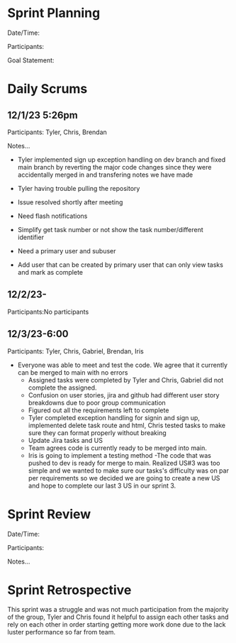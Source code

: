 # Sprint Planning


Date/Time:

Participants:

Goal Statement:  

# Daily Scrums

## 12/1/23 5:26pm

Participants: Tyler, Chris, Brendan

Notes...
- Tyler implemented sign up exception handling on dev branch and fixed main branch by reverting the major code changes since they were accidentally merged in and transfering notes we have made

- Tyler having trouble pulling the repository 
 - Issue resolved shortly after meeting 
- Need flash notifications  
- Simplify get task number or not show the task number/different identifier 
- Need a primary user and subuser
 - Add user that can be created by primary user that can only view tasks and mark as complete

## 12/2/23-

Participants:No participants

## 12/3/23-6:00

Participants: Tyler, Chris, Gabriel, Brendan, Iris

- Everyone was able to meet and test the code. We agree that it currently can be merged to main with no errors
    - Assigned tasks were completed by Tyler and Chris, Gabriel did not complete the assigned.
    - Confusion on user stories, jira and github had different user story breakdowns due to poor group communication
    - Figured out all the requirements left to complete
    - Tyler completed exception handling for signin and sign up, implemented delete task route and html, Chris tested tasks to make sure they can format properly without breaking
    - Update Jira tasks and US
    - Team agrees code is currently ready to be merged into main.
    - Iris is going to implement a testing method
    -The code that was pushed to dev is ready for merge to main.
Realized US#3 was too simple and we wanted to make sure our tasks's difficulty was on par per requirements so we decided we are going 
to create a new US and hope to complete our last 3 US in our sprint 3.


# Sprint Review

Date/Time: 

Participants: 

Notes...

# Sprint Retrospective

This sprint was a struggle and was not much participation from the majority of the group, Tyler and Chris found it helpful to assign each other tasks and rely on each other
in order starting getting more work done due to the lack luster performance so far from team. 
